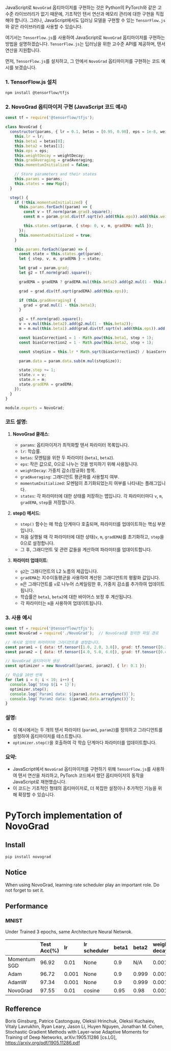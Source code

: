 JavaScript로 `NovoGrad` 옵티마이저를 구현하는 것은 Python의 PyTorch와 같은 고수준 라이브러리가 없기 때문에, 기초적인 텐서 연산과 메모리 관리에 대한 구현을 직접 해야 합니다. 그러나, JavaScript에서도 딥러닝 모델을 구현할 수 있는 `TensorFlow.js`와 같은 라이브러리를 사용할 수 있습니다.

여기서는 `TensorFlow.js`를 사용하여 JavaScript로 `NovoGrad` 옵티마이저를 구현하는 방법을 설명하겠습니다. `TensorFlow.js`는 딥러닝을 위한 고수준 API를 제공하며, 텐서 연산을 지원합니다.

먼저, `TensorFlow.js`를 설치하고, 그 안에서 `NovoGrad` 옵티마이저를 구현하는 코드 예시를 보겠습니다.

### 1. TensorFlow.js 설치
```bash
npm install @tensorflow/tfjs
```

### 2. NovoGrad 옵티마이저 구현 (JavaScript 코드 예시)

```javascript
const tf = require('@tensorflow/tfjs');

class NovoGrad {
  constructor(params, { lr = 0.1, betas = [0.95, 0.98], eps = 1e-8, weightDecay = 0, gradAveraging = false } = {}) {
    this.lr = lr;
    this.beta1 = betas[0];
    this.beta2 = betas[1];
    this.eps = eps;
    this.weightDecay = weightDecay;
    this.gradAveraging = gradAveraging;
    this.momentumInitialized = false;

    // Store parameters and their states
    this.params = params;
    this.states = new Map();
  }

  step() {
    if (!this.momentumInitialized) {
      this.params.forEach((param) => {
        const v = tf.norm(param.grad).square();
        const m = param.grad.div(tf.sqrt(v).add(this.eps)).add(this.weightDecay * param.data);

        this.states.set(param, { step: 0, v, m, gradEMA: null });
      });
      this.momentumInitialized = true;
    }

    this.params.forEach((param) => {
      const state = this.states.get(param);
      let { step, v, m, gradEMA } = state;

      let grad = param.grad;
      let g2 = tf.norm(grad).square();

      gradEMA = gradEMA ? gradEMA.mul(this.beta2).add(g2.mul(1 - this.beta2)) : g2;

      grad = grad.div(tf.sqrt(gradEMA).add(this.eps));

      if (this.gradAveraging) {
        grad = grad.mul(1 - this.beta1);
      }

      g2 = tf.norm(grad).square();
      v = v.mul(this.beta2).add(g2.mul(1 - this.beta2));
      m = m.mul(this.beta1).add(grad.div(tf.sqrt(v).add(this.eps)).add(this.weightDecay * param.data));

      const biasCorrection1 = 1 - Math.pow(this.beta1, step + 1);
      const biasCorrection2 = 1 - Math.pow(this.beta2, step + 1);

      const stepSize = this.lr * Math.sqrt(biasCorrection2) / biasCorrection1;

      param.data = param.data.sub(m.mul(stepSize));

      state.step += 1;
      state.v = v;
      state.m = m;
      state.gradEMA = gradEMA;
    });
  }
}

module.exports = NovoGrad;
```

### 코드 설명:
1. **NovoGrad 클래스**:
   - `params`: 옵티마이저가 최적화할 텐서 파라미터 목록입니다.
   - `lr`: 학습률.
   - `betas`: 모멘텀을 위한 두 파라미터 (`beta1`, `beta2`).
   - `eps`: 작은 값으로, 0으로 나누는 것을 방지하기 위해 사용됩니다.
   - `weightDecay`: 가중치 감소(정규화) 항목.
   - `gradAveraging`: 그래디언트 평균화를 사용할지 여부.
   - `momentumInitialized`: 모멘텀이 초기화되었는지 여부를 나타내는 플래그입니다.
   - `states`: 각 파라미터에 대한 상태를 저장하는 맵입니다. 각 파라미터마다 `v`, `m`, `gradEMA`, `step`을 저장합니다.

2. **step() 메서드**:
   - `step()` 함수는 매 학습 단계마다 호출되며, 파라미터를 업데이트하는 핵심 부분입니다.
   - 처음 실행될 때 각 파라미터에 대한 상태(`v`, `m`, `gradEMA`)를 초기화하고, `step`을 0으로 설정합니다.
   - 그 후, 그래디언트 및 관련 값들을 계산하여 파라미터를 업데이트합니다.

3. **파라미터 업데이트**:
   - `g2`는 그래디언트의 L2 노름의 제곱입니다.
   - `gradEMA`는 지수이동평균을 사용하여 계산된 그래디언트의 평활화 값입니다.
   - `m`은 그래디언트를 `v`로 나누어 스케일링한 후, 가중치 감소를 추가하여 업데이트됩니다.
   - 학습률은 `beta1`, `beta2`에 대한 바이어스 보정 후 계산됩니다.
   - 각 파라미터는 `m`을 사용하여 업데이트됩니다.

### 3. 사용 예시
```javascript
const tf = require('@tensorflow/tfjs');
const NovoGrad = require('./NovoGrad');  // NovoGrad를 정의한 파일 경로

// 예시로 임의의 파라미터와 그라디언트를 설정합니다.
const param1 = { data: tf.tensor([1.0, 2.0, 3.0]), grad: tf.tensor([0.1, 0.2, 0.3]) };
const param2 = { data: tf.tensor([4.0, 5.0, 6.0]), grad: tf.tensor([0.4, 0.5, 0.6]) };

// NovoGrad 옵티마이저 생성
const optimizer = new NovoGrad([param1, param2], { lr: 0.1 });

// 학습을 10번 반복
for (let i = 0; i < 10; i++) {
  console.log(`Step ${i + 1}`);
  optimizer.step();
  console.log(`Param1 data: ${param1.data.arraySync()}`);
  console.log(`Param2 data: ${param2.data.arraySync()}`);
}
```

### 설명:
- 이 예시에서는 두 개의 텐서 파라미터 (`param1`, `param2`)를 정의하고 그라디언트를 설정하여 옵티마이저를 테스트합니다.
- `optimizer.step()`을 호출하여 각 학습 단계마다 파라미터를 업데이트합니다.

### 요약:
- JavaScript에서 `NovoGrad` 옵티마이저를 구현하기 위해 `TensorFlow.js`를 사용하여 텐서 연산을 처리하고, PyTorch 코드에서 했던 옵티마이저의 동작을 JavaScript로 재현했습니다.
- 이 코드는 기초적인 형태의 옵티마이저로, 더 복잡한 설정이나 추가적인 기능을 위해 확장할 수 있습니다.

# PyTorch implementation of NovoGrad 

## Install 

```
pip install novograd
```

## Notice

When using NovoGrad, learning rate scheduler play an important role.  Do not forget to set it.

## Performance

### MNIST

Under Trained 3 epochs, same Architecture Neural Netwrok. 

|                | Test Acc(%) |  lr    | lr scheduler   | beta1  | beta2 | weight decay |
|:---------------|:------------|:-------|:---------------|:-------|:------|:-------------|
| Momentum SGD   |  96.92      | 0.01   | None           |  0.9   | N/A   |   0.001      |
| Adam           |  96.72      | 0.001  | None           |  0.9   | 0.999 |   0.001      |
| AdamW          |  97.34      | 0.001  | None           |  0.9   | 0.999 |   0.001      |
| NovoGrad       |  97.55      | 0.01   | cosine         |  0.95  | 0.98  |   0.001      |

## Refference
Boris Ginsburg, Patrice Castonguay, Oleksii Hrinchuk, Oleksii Kuchaiev, Vitaly Lavrukhin, Ryan Leary, Jason Li, Huyen Nguyen, Jonathan M. Cohen, Stochastic Gradient Methods with Layer-wise Adaptive Moments for Training of Deep Networks, 	arXiv:1905.11286 [cs.LG], https://arxiv.org/pdf/1905.11286.pdf

